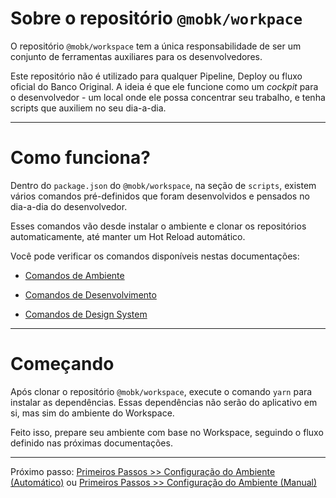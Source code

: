 # Sobre o repositório `@mobk/workpace`

O repositório `@mobk/workspace` tem a única responsabilidade de ser um conjunto de ferramentas auxiliares para os desenvolvedores.

Este repositório não é utilizado para qualquer Pipeline, Deploy ou fluxo oficial do Banco Original. A ideia é que ele funcione como um _cockpit_ para o desenvolvedor - um local onde ele possa concentrar seu trabalho, e tenha scripts que auxiliem no seu dia-a-dia.

---

# Como funciona?

Dentro do `package.json` do `@mobk/workspace`, na seção de `scripts`, existem vários comandos pré-definidos que foram desenvolvidos e pensados no dia-a-dia do desenvolvedor.

Esses comandos vão desde instalar o ambiente e clonar os repositórios automaticamente, até manter um Hot Reload automático.

Você pode verificar os comandos disponíveis nestas documentações:

- [Comandos de Ambiente](../commands/env.md)

- [Comandos de Desenvolvimento](../commands/dev.md)

- [Comandos de Design System](../commands/design.md)

---

# Começando

Após clonar o repositório `@mobk/workspace`, execute o comando `yarn` para instalar as dependências. Essas dependências não serão do aplicativo em si, mas sim do ambiente do Workspace.

Feito isso, prepare seu ambiente com base no Workspace, seguindo o fluxo definido nas próximas documentações.

---

Próximo passo: [Primeiros Passos >> Configuração do Ambiente (Automático)](./config-env-auto.md) ou [Primeiros Passos >> Configuração do Ambiente (Manual)](./config-env-manual.md)
